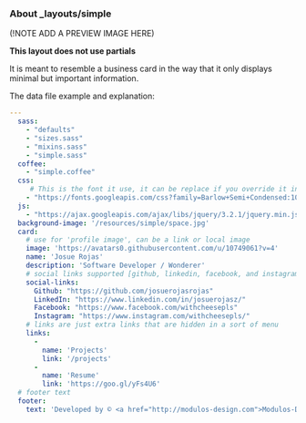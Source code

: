 ### About \_layouts/simple

(!NOTE ADD A PREVIEW IMAGE HERE)

__This layout does not use partials__

It is meant to resemble a business card in the way that it only displays minimal but important information.

The data file example and explanation:
```YAML
---
  sass:
    - "defaults"
    - "sizes.sass"
    - "mixins.sass"
    - "simple.sass"  
  coffee:
    - "simple.coffee" 
  css:
     # This is the font it use, it can be replace if you override it in a new sass file after simple.sass
    - "https://fonts.googleapis.com/css?family=Barlow+Semi+Condensed:100,200,400"
  js:
    - "https://ajax.googleapis.com/ajax/libs/jquery/3.2.1/jquery.min.js"
  background-image: '/resources/simple/space.jpg'
  card:
    # use for 'profile image', can be a link or local image
    image: 'https://avatars0.githubusercontent.com/u/10749061?v=4'
    name: 'Josue Rojas'
    description: 'Software Developer / Wonderer'
    # social links supported [github, linkedin, facebook, and instagram] cause only have those images
    social-links:
      Github: "https://github.com/josuerojasrojas"
      LinkedIn: "https://www.linkedin.com/in/josuerojasz/"
      Facebook: "https://www.facebook.com/withcheesepls"
      Instagram: "https://www.instagram.com/withcheesepls/"
    # links are just extra links that are hidden in a sort of menu
    links:
      -
        name: 'Projects'
        link: '/projects'
      -
        name: 'Resume'
        link: 'https://goo.gl/yFs4U6'
  # footer text
  footer:
    text: 'Developed by © <a href="http://modulos-design.com">Modulos-Design</a>'
```
